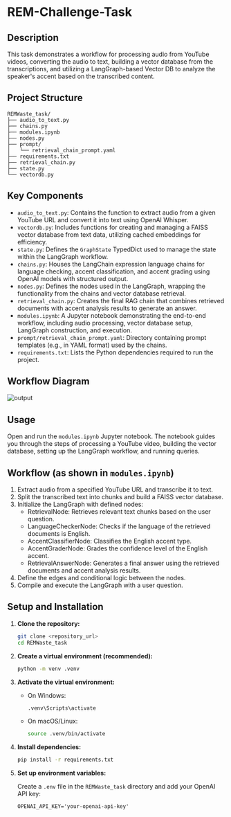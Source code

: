 # REM-Challenge-Task

## Description

This task demonstrates a workflow for processing audio from YouTube videos, converting the audio to text, building a vector database from the transcriptions, and utilizing a LangGraph-based Vector DB to analyze the speaker's accent based on the transcribed content.

## Project Structure

```
REMWaste_task/
├── audio_to_text.py
├── chains.py
├── modules.ipynb
├── nodes.py
├── prompt/
│   └── retrieval_chain_prompt.yaml
├── requirements.txt
├── retrieval_chain.py
├── state.py
└── vectordb.py
```
## Key Components

-   `audio_to_text.py`: Contains the function to extract audio from a given YouTube URL and convert it into text using OpenAI Whisper.
-   `vectordb.py`: Includes functions for creating and managing a FAISS vector database from text data, utilizing cached embeddings for efficiency.
-   `state.py`: Defines the `GraphState` TypedDict used to manage the state within the LangGraph workflow.
-   `chains.py`: Houses the LangChain expression language chains for language checking, accent classification, and accent grading using OpenAI models with structured output.
-   `nodes.py`: Defines the nodes used in the LangGraph, wrapping the functionality from the chains and vector database retrieval.
-   `retrieval_chain.py`: Creates the final RAG chain that combines retrieved documents with accent analysis results to generate an answer.
-   `modules.ipynb`: A Jupyter notebook demonstrating the end-to-end workflow, including audio processing, vector database setup, LangGraph construction, and execution.
-   `prompt/retrieval_chain_prompt.yaml`: Directory containing prompt templates (e.g., in YAML format) used by the chains.
-   `requirements.txt`: Lists the Python dependencies required to run the project.

## Workflow Diagram

![output](https://github.com/user-attachments/assets/2cbcd952-0ed7-4ff2-8c02-f8df0c68c217)

## Usage

Open and run the `modules.ipynb` Jupyter notebook. The notebook guides you through the steps of processing a YouTube video, building the vector database, setting up the LangGraph workflow, and running queries.

## Workflow (as shown in `modules.ipynb`)

1.  Extract audio from a specified YouTube URL and transcribe it to text.
2.  Split the transcribed text into chunks and build a FAISS vector database.
3.  Initialize the LangGraph with defined nodes:
    -   RetrievalNode: Retrieves relevant text chunks based on the user question.
    -   LanguageCheckerNode: Checks if the language of the retrieved documents is English.
    -   AccentClassifierNode: Classifies the English accent type.
    -   AccentGraderNode: Grades the confidence level of the English accent.
    -   RetrievalAnswerNode: Generates a final answer using the retrieved documents and accent analysis results.
4.  Define the edges and conditional logic between the nodes.
5.  Compile and execute the LangGraph with a user question. 

## Setup and Installation

1.  **Clone the repository:**

    ```bash
    git clone <repository_url>
    cd REMWaste_task
    ```

2.  **Create a virtual environment (recommended):**

    ```bash
    python -m venv .venv
    ```

3.  **Activate the virtual environment:**

    -   On Windows:

        ```bash
        .venv\Scripts\activate
        ```

    -   On macOS/Linux:

        ```bash
        source .venv/bin/activate
        ```

4.  **Install dependencies:**

    ```bash
    pip install -r requirements.txt
    ```

5.  **Set up environment variables:**

    Create a `.env` file in the `REMWaste_task` directory and add your OpenAI API key:

    ```dotenv
    OPENAI_API_KEY='your-openai-api-key'
    ```
